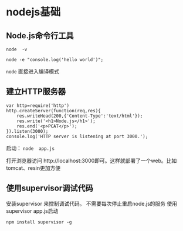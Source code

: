 # nodejs基础

## Node.js命令行工具

```node  -v```  

```node -e "console.log('hello world')"; ```
    
```node``` 直接进入编译模式
       

## 建立HTTP服务器



```        
var http=require('http')
http.createServer(function(req,res){
    res.writeHead(200,{'Content-Type':'text/html'});
    res.write('<h1>Node.js</h1>');
    res.end('<p>PCAT</p>');
}).listen(3000);
console.log('HTTP server is listening at port 3000.');
```

启动： ```node  app.js```

打开浏览器访问  http://localhost:3000即可。这样就部署了一个web。比如tomcat、resin更加方便


## 使用supervisor调试代码

 安装supervisor 来控制调试代码。 不需要每次停止重启node.js的服务
使用supervisor app.js启动

```npm install supervisor -g```

 
